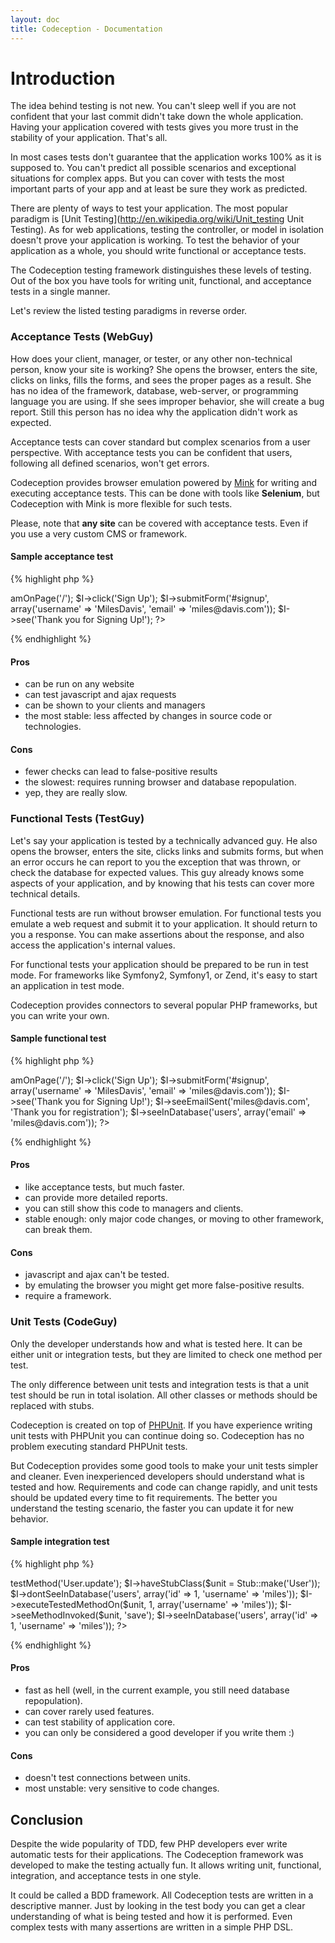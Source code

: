 ```yaml
---
layout: doc
title: Codeception - Documentation
---
```


# Introduction

The idea behind testing is not new. You can't sleep well if you are not confident that your last commit didn't take down the whole application.
Having your application covered with tests gives you more trust in the stability of your application. That's all.

In most cases tests don't guarantee that the application works 100% as it is supposed to. You can't predict all possible scenarios and exceptional situations for complex apps.
But you can cover with tests the most important parts of your app and at least be sure they work as predicted.

There are plenty of ways to test your application. The most popular paradigm is [Unit Testing](http://en.wikipedia.org/wiki/Unit_testing Unit Testing). As for web applications, testing the controller, or model in isolation doesn't prove your application is working. To test the behavior of your application as a whole, you should write functional or acceptance tests.

The Codeception testing framework distinguishes these levels of testing. Out of the box you have tools for writing unit, functional, and acceptance tests in a single manner.

Let's review the listed testing paradigms in reverse order.

### Acceptance Tests (WebGuy)

How does your client, manager, or tester, or any other non-technical person, know your site is working? She opens the browser, enters the site, clicks on links, fills the forms, and sees the proper pages as a result. She has no idea of the framework, database, web-server, or programming language you are using. If she sees improper behavior, she will create a bug report. Still this person has no idea why the application didn't work as expected.

Acceptance tests can cover standard but complex scenarios from a user perspective. With acceptance tests you can be confident that users, following all defined scenarios, won't get errors. 

Codeception provides browser emulation powered by [Mink](http://mink.behat.org) for writing and executing acceptance tests. This can be done with tools like **Selenium**, but Codeception with Mink is more flexible for such tests. 

Please, note that **any site** can be covered with acceptance tests. Even if you use a very custom CMS or framework.

#### Sample acceptance test

{% highlight php %}

<?php
$I = new WebGuy($scenario);
$I->amOnPage('/');
$I->click('Sign Up');
$I->submitForm('#signup', array('username' => 'MilesDavis', 'email' => 'miles@davis.com'));
$I->see('Thank you for Signing Up!');
?>

{% endhighlight %}

#### Pros

* can be run on any website
* can test javascript and ajax requests
* can be shown to your clients and managers
* the most stable: less affected by changes in source code or technologies.

#### Cons
* fewer checks can lead to false-positive results
* the slowest: requires running browser and database repopulation.
* yep, they are really slow.


### Functional Tests (TestGuy)

Let's say your application is tested by a technically advanced guy. He also opens the browser, enters the site, clicks links and submits forms, but when an error occurs he can report to you the exception that was thrown, or check the database for expected values. This guy already knows some aspects of your application, and by knowing that his tests can cover more technical details.

Functional tests are run without browser emulation. For functional tests you emulate a web request and submit it to your application. It should return to you a response. You can make assertions about the response, and also access the application's internal values.

For functional tests your application should be prepared to be run in test mode. For frameworks like Symfony2, Symfony1, or Zend, it's easy to start an application in test mode. 

Codeception provides connectors to several popular PHP frameworks, but you can write your own.

#### Sample functional test

{% highlight php %}

<?php
$I = new TestGuy($scenario);
$I->amOnPage('/');
$I->click('Sign Up');
$I->submitForm('#signup', array('username' => 'MilesDavis', 'email' => 'miles@davis.com'));
$I->see('Thank you for Signing Up!');
$I->seeEmailSent('miles@davis.com', 'Thank you for registration');
$I->seeInDatabase('users', array('email' => 'miles@davis.com'));
?>

{% endhighlight %}

#### Pros

* like acceptance tests, but much faster.
* can provide more detailed reports.
* you can still show this code to managers and clients.
* stable enough: only major code changes, or moving to other framework, can break them. 

#### Cons

* javascript and ajax can't be tested.
* by emulating the browser you might get more false-positive results.
* require a framework.

### Unit Tests (CodeGuy)

Only the developer understands how and what is tested here. It can be either unit or integration tests, but they are limited to check one method per test.

The only difference between unit tests and integration tests is that a unit test should be run in total isolation. All other classes or methods should be replaced with stubs. 

Codeception is created on top of [PHPUnit](http://www.phpunit.de/). If you have experience writing unit tests with PHPUnit you can continue doing so. Codeception has no problem executing standard PHPUnit tests. 

But Codeception provides some good tools to make your unit tests simpler and cleaner. Even inexperienced developers should understand what is tested and how. Requirements and code can change rapidly, and unit tests should be updated every time to fit requirements. The better you understand the testing scenario, the faster you can update it for new behavior. 

#### Sample integration test

{% highlight php %}

<?php
// we are testing the public method of User class.
// It requires the user_id and array of parameters.

$I = new CodeGuy($scenario);
$I->testMethod('User.update');
$I->haveStubClass($unit = Stub::make('User'));
$I->dontSeeInDatabase('users', array('id' => 1, 'username' => 'miles'));
$I->executeTestedMethodOn($unit, 1, array('username' => 'miles'));
$I->seeMethodInvoked($unit, 'save');
$I->seeInDatabase('users', array('id' => 1, 'username' => 'miles'));
?>

{% endhighlight %}

#### Pros

* fast as hell (well, in the current example, you still need database repopulation).
* can cover rarely used features.
* can test stability of application core.
* you can only be considered a good developer if you write them :)

#### Cons

* doesn't test connections between units.
* most unstable: very sensitive to code changes.

## Conclusion

Despite the wide popularity of TDD, few PHP developers ever write automatic tests for their applications. The Codeception framework was developed to make the testing actually fun. It allows writing unit, functional, integration, and acceptance tests in one style.

It could be called a BDD framework. All Codeception tests are written in a descriptive manner. Just by looking in the test body you can get a clear understanding of what is being tested and how it is performed. Even complex tests with many assertions are written in a simple PHP DSL.